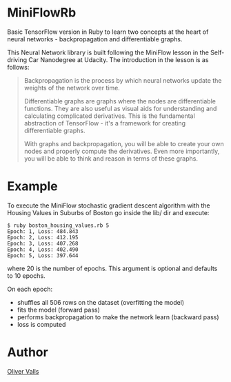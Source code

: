 # MiniFlowRb
Basic TensorFlow version in Ruby to learn two concepts at the heart of neural networks - backpropagation and differentiable graphs.

This Neural Network library is built following the MiniFlow lesson in the Self-driving Car Nanodegree at Udacity.
The introduction in the lesson is as follows:

> Backpropagation is the process by which neural networks update the weights of the network over time.
>
>Differentiable graphs are graphs where the nodes are differentiable functions. They are also useful as visual aids for understanding and calculating complicated derivatives. This is the fundamental abstraction of TensorFlow - it's a framework for creating differentiable graphs.
>
>With graphs and backpropagation, you will be able to create your own nodes and properly compute the derivatives. Even more importantly, you will be able to think and reason in terms of these graphs.

# Example
To execute the MiniFlow stochastic gradient descent algorithm with the Housing Values in Suburbs of Boston
go inside the lib/ dir and execute:
```
$ ruby boston_housing_values.rb 5
Epoch: 1, Loss: 484.843
Epoch: 2, Loss: 412.195
Epoch: 3, Loss: 407.268
Epoch: 4, Loss: 402.490
Epoch: 5, Loss: 397.644
```
where 20 is the number of epochs. This argument is optional and defaults to 10 epochs.

On each epoch:
- shuffles all 506 rows on the dataset (overfitting the model)
- fits the model (forward pass)
- performs backpropagation to make the network learn (backward pass)
- loss is computed

# Author
[Oliver Valls](https://github.com/tramuntanal)
